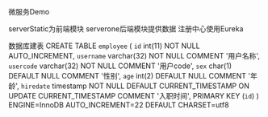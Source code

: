 微服务Demo

serverStatic为前端模块 serverone后端模块提供数据
注册中心使用Eureka

数据库建表
CREATE TABLE `employee` (
  `id` int(11) NOT NULL AUTO_INCREMENT,
  `username` varchar(32) NOT NULL COMMENT '用户名称',
  `usercode` varchar(32) NOT NULL COMMENT '用户code',
  `sex` char(1) DEFAULT NULL COMMENT '性别',
  `age` int(2) DEFAULT NULL COMMENT '年龄',
  `hiredate` timestamp NOT NULL DEFAULT CURRENT_TIMESTAMP ON UPDATE CURRENT_TIMESTAMP COMMENT '入职时间',
  PRIMARY KEY (`id`)
) ENGINE=InnoDB AUTO_INCREMENT=22 DEFAULT CHARSET=utf8
